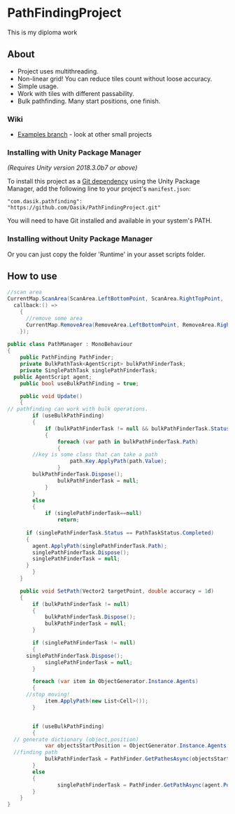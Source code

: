 # PathFindingProject
This is my diploma work

## About
- Project uses multithreading. 
- Non-linear grid! You can reduce tiles count without loose accuracy. 
- Simple usage. 
- Work with tiles with different passability.
- Bulk pathfinding. Many start positions, one finish.

### Wiki
* [Examples branch](https://github.com/dasik/PathFindingProject/tree/example) - look at other small projects

### Installing with Unity Package Manager
*(Requires Unity version 2018.3.0b7  or above)*

To install this project as a [Git dependency](https://docs.unity3d.com/Manual/upm-git.html) using the Unity Package Manager,
add the following line to your project's `manifest.json`:

```
"com.dasik.pathfinding": "https://github.com/Dasik/PathFindingProject.git"
```

You will need to have Git installed and available in your system's PATH.

### Installing without Unity Package Manager

Or you can just copy the folder 'Runtime' in your asset scripts folder. 

## How to use

```C#
//scan area
CurrentMap.ScanArea(ScanArea.LeftBottomPoint, ScanArea.RightTopPoint,
  callback:() =>
    {
      //remove some area
      CurrentMap.RemoveArea(RemoveArea.LeftBottomPoint, RemoveArea.RightTopPoint);
    });
    
public class PathManager : MonoBehaviour
{
	public PathFinding PathFinder;
	private BulkPathTask<AgentScript> bulkPathFinderTask;
	private SinglePathTask singlePathFinderTask;
  public AgentScript agent;
	public bool useBulkPathFinding = true;

	public void Update()
	{
// pathfinding can work with bulk operations.    
		if (useBulkPathFinding)
		{
			if (bulkPathFinderTask != null && bulkPathFinderTask.Status == PathTaskStatus.Completed)
			{
				foreach (var path in bulkPathFinderTask.Path)
				{
        //key is some class that can take a path 
					path.Key.ApplyPath(path.Value);
				}
        bulkPathFinderTask.Dispose();
				bulkPathFinderTask = null;
			}
		}
		else
		{
			if (singlePathFinderTask==null)
				return;
			
      if (singlePathFinderTask.Status == PathTaskStatus.Completed)
      {
        agent.ApplyPath(singlePathFinderTask.Path);
        singlePathFinderTask.Dispose();
        singlePathFinderTask = null;
      }	
		}
	}

	public void SetPath(Vector2 targetPoint, double accuracy = 1d)
	{
		if (bulkPathFinderTask != null)
		{
			bulkPathFinderTask.Dispose();
			bulkPathFinderTask = null;
		}

		if (singlePathFinderTask != null)
		{
      singlePathFinderTask.Dispose();
			singlePathFinderTask = null;
		}

		foreach (var item in ObjectGenerator.Instance.Agents)
		{
      //stop moving!
			item.ApplyPath(new List<Cell>());
		}


		if (useBulkPathFinding)
		{
  // generate dictionary (object,position)
			var objectsStartPosition = ObjectGenerator.Instance.Agents.ToDictionary(agent => agent, agent => agent.Position);
  //finding path
			bulkPathFinderTask = PathFinder.GetPathesAsync(objectsStartPosition, targetPoint);
		}
		else
		{
				singlePathFinderTask = PathFinder.GetPathAsync(agent.Position, targetPoint, accuracy);
		}
	}
}
```
